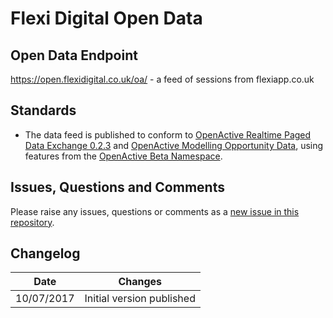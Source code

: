 # Flexi Digital Open Data

## Open Data Endpoint
https://open.flexidigital.co.uk/oa/ - a feed of sessions from flexiapp.co.uk

## Standards
- The data feed is published to conform to [OpenActive Realtime Paged Data Exchange 0.2.3](https://www.openactive.io/realtime-paged-data-exchange/0.2.3/) and [OpenActive Modelling Opportunity Data](https://www.openactive.io/modelling-opportunity-data/), using features from the [OpenActive Beta Namespace](https://www.openactive.io/ns-beta/).

## Issues, Questions and Comments
Please raise any issues, questions or comments as a [new issue in this repository](https://github.com/Flexi-Digital/open-data/issues).

## Changelog
| Date | Changes |
|---|---|
| 10/07/2017 | Initial version published |
